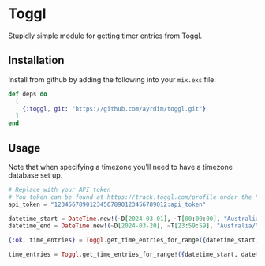 # Toggl

Stupidly simple module for getting timer entries from Toggl.

## Installation

Install from github by adding the following into your `mix.exs` file:

```elixir
def deps do
  [
    {:toggl, git: "https://github.com/ayrdim/toggl.git"}
  ]
end
```

## Usage

Note that when specifying a timezone you'll need to have a timezone database set up.

```elixir
# Replace with your API token
# You token can be found at https://track.toggl.com/profile under the "API Token" section
api_token = "12345678901234567890123456789012:api_token"

datetime_start = DateTime.new!(~D[2024-03-01], ~T[00:00:00], "Australia/Melbourne")
datetime_end = DateTime.new!(~D[2024-03-20], ~T[23:59:59], "Australia/Melbourne")

{:ok, time_entries} = Toggl.get_time_entries_for_range({datetime_start, datetime_end}, api_token)

time_entries = Toggl.get_time_entries_for_range!({datetime_start, datetime_end}, api_token)
```
